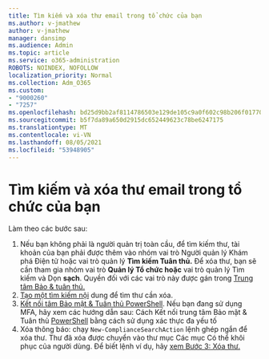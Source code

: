 ```yaml
---
title: Tìm kiếm và xóa thư email trong tổ chức của bạn
ms.author: v-jmathew
author: v-jmathew
manager: dansimp
ms.audience: Admin
ms.topic: article
ms.service: o365-administration
ROBOTS: NOINDEX, NOFOLLOW
localization_priority: Normal
ms.collection: Adm_O365
ms.custom:
- "9000260"
- "7257"
ms.openlocfilehash: bd25d9bb2af8114786503e129de105c9a0f602c98b206f01770605d1957e3a1b
ms.sourcegitcommit: b5f7da89a650d2915dc652449623c78be6247175
ms.translationtype: MT
ms.contentlocale: vi-VN
ms.lasthandoff: 08/05/2021
ms.locfileid: "53948905"
---
```

# <a name="search-for-and-delete-email-messages-in-your-organization"></a>Tìm kiếm và xóa thư email trong tổ chức của bạn

Làm theo các bước sau:

1. Nếu bạn không phải là người quản trị toàn cầu,  để tìm kiếm thư, tài khoản của bạn phải được thêm vào nhóm vai trò Người quản lý Khám phá Điện tử hoặc vai trò quản lý **Tìm kiếm Tuân thủ.** Để xóa thư, bạn sẽ cần tham gia nhóm vai trò **Quản lý Tổ chức hoặc** vai trò quản lý Tìm kiếm và Dọn **sạch**. Quyền đối với các vai trò này được gán trong [Trung tâm Bảo & tuân thủ.](https://protection.office.com)
2. [Tạo một tìm kiếm nội](https://docs.microsoft.com/office365/securitycompliance/content-search) dung để tìm thư cần xóa.
3. [Kết nối tâm Bảo mật & Tuân thủ PowerShell](https://docs.microsoft.com/powershell/exchange/office-365-scc/connect-to-scc-powershell/connect-to-scc-powershell). Nếu bạn đang sử dụng MFA, hãy xem các hướng dẫn sau: Cách Kết nối trung tâm Bảo mật & Tuân thủ [PowerShell](https://docs.microsoft.com/powershell/exchange/office-365-scc/connect-to-scc-powershell/mfa-connect-to-scc-powershell) bằng cách sử dụng xác thực đa yếu tố
4. Xóa thông báo: chạy `New-ComplianceSearchAction` lệnh ghép ngắn để xóa thư. Thư đã xóa được chuyển vào thư mục Các mục Có thể khôi phục của người dùng. Để biết lệnh ví dụ, hãy [xem Bước 3: Xóa thư.](https://docs.microsoft.com/office365/securitycompliance/search-for-and-delete-messages-in-your-organization)
